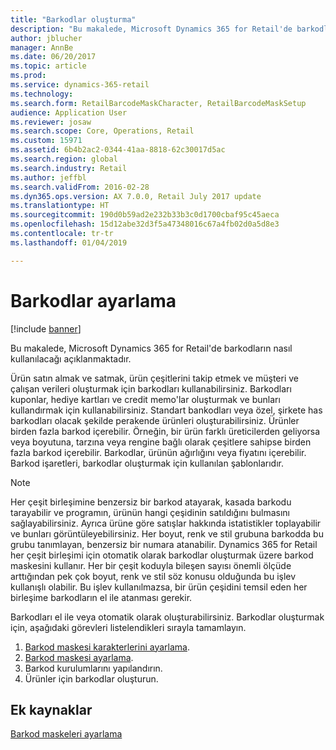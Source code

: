 ```yaml
---
title: "Barkodlar oluşturma"
description: "Bu makalede, Microsoft Dynamics 365 for Retail'de barkodların nasıl kullanılacağı açıklanmaktadır."
author: jblucher
manager: AnnBe
ms.date: 06/20/2017
ms.topic: article
ms.prod: 
ms.service: dynamics-365-retail
ms.technology: 
ms.search.form: RetailBarcodeMaskCharacter, RetailBarcodeMaskSetup
audience: Application User
ms.reviewer: josaw
ms.search.scope: Core, Operations, Retail
ms.custom: 15971
ms.assetid: 6b4b2ac2-0344-41aa-8818-62c30017d5ac
ms.search.region: global
ms.search.industry: Retail
ms.author: jeffbl
ms.search.validFrom: 2016-02-28
ms.dyn365.ops.version: AX 7.0.0, Retail July 2017 update
ms.translationtype: HT
ms.sourcegitcommit: 190d0b59ad2e232b33b3c0d1700cbaf95c45aeca
ms.openlocfilehash: 15d12abe32d3f5a47348016c67a4fb02d0a5d8e3
ms.contentlocale: tr-tr
ms.lasthandoff: 01/04/2019

---
```


# <a name="set-up-bar-codes"></a>Barkodlar ayarlama

[!include [banner](includes/banner.md)]

Bu makalede, Microsoft Dynamics 365 for Retail'de barkodların nasıl kullanılacağı açıklanmaktadır.

Ürün satın almak ve satmak, ürün çeşitlerini takip etmek ve müşteri ve çalışan verileri oluşturmak için barkodları kullanabilirsiniz. Barkodları kuponlar, hediye kartları ve credit memo'lar oluşturmak ve bunları kullandırmak için kullanabilirsiniz. Standart bankodları veya özel, şirkete has barkodları olacak şekilde perakende ürünleri oluşturabilirsiniz. Ürünler birden fazla barkod içerebilir. Örneğin, bir ürün farklı üreticilerden geliyorsa veya boyutuna, tarzına veya rengine bağlı olarak çeşitlere sahipse birden fazla barkod içerebilir. Barkodlar, ürünün ağırlığını veya fiyatını içerebilir. Barkod işaretleri, barkodlar oluşturmak için kullanılan şablonlarıdır.

> [!NOTE]
> Her çeşit birleşimine benzersiz bir barkod atayarak, kasada barkodu tarayabilir ve programın, ürünün hangi çeşidinin satıldığını bulmasını sağlayabilirsiniz. Ayrıca ürüne göre satışlar hakkında istatistikler toplayabilir ve bunları görüntüleyebilirsiniz. Her boyut, renk ve stil grubuna barkodda bu grubu tanımlayan, benzersiz bir numara atanabilir. Dynamics 365 for Retail her çeşit birleşimi için otomatik olarak barkodlar oluşturmak üzere barkod maskesini kullanır. Her bir çeşit koduyla bileşen sayısı önemli ölçüde arttığından pek çok boyut, renk ve stil söz konusu olduğunda bu işlev kullanışlı olabilir. Bu işlev kullanılmazsa, bir ürün çeşidini temsil eden her birleşime barkodların el ile atanması gerekir.

Barkodları el ile veya otomatik olarak oluşturabilirsiniz. Barkodlar oluşturmak için, aşağıdaki görevleri listelendikleri sırayla tamamlayın.

1. [Barkod maskesi karakterlerini ayarlama](set-up-bar-code-masks.md).
2. [Barkod maskesi ayarlama](set-up-bar-code-masks.md).
3. Barkod kurulumlarını yapılandırın.
4. Ürünler için barkodlar oluşturun.

## <a name="additional-resources"></a>Ek kaynaklar

[Barkod maskeleri ayarlama](set-up-bar-code-masks.md)


